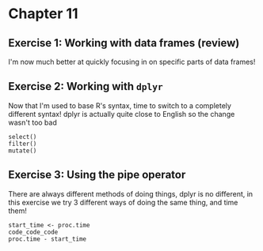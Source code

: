 # Chapter 11
## Exercise 1: Working with data frames (review)
I'm now much better at quickly focusing in on specific parts of data frames!

## Exercise 2: Working with `dplyr`
Now that I'm used to base R's syntax, time to switch to a completely different syntax!
dplyr is actually quite close to English so the change wasn't too bad
```
select()
filter()
mutate()
```
## Exercise 3: Using the pipe operator
There are always different methods of doing things, dplyr is no different, in this exercise we try 3 different ways of doing the same thing, and time them!
```
start_time <- proc.time
code_code_code
proc.time - start_time
```

